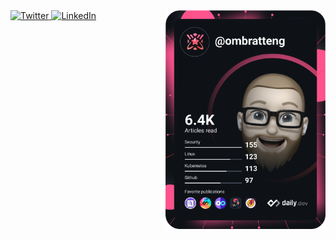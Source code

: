 <div align="left">
  <a href="https://twitter.com/omBratteng">
    <img
      src="https://img.shields.io/twitter/follow/omBratteng?label=Twitter&logo=twitter&style=flat-square&color=1da1f2&logoColor=ffffff"
      alt="Twitter"
    />
  </a>
  <a href="https://github.com/omBratteng">
    <img
      src="https://img.shields.io/static/v1?logo=linkedin&style=flat-square&color=0072b1&label=LinkedIn&message=%E2%98%86"
      alt="LinkedIn"
    />
  </a>

  <a href="https://api.daily.dev/get?r=omBratteng" target="_blank">
    <img
      width="256"
      align="right"
      src="https://raw.githubusercontent.com/omBratteng/omBratteng/devcard/devcard.svg"
    />
  </a>
</div>
